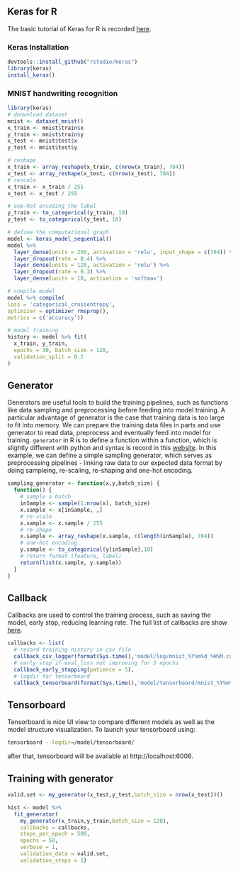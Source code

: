 
## Keras for R
The basic tutorial of Keras for R is recorded [here](https://keras.rstudio.com/index.html).

### Keras Installation

```r
devtools::install_github("rstudio/keras")
library(keras)
install_keras()
```

### MNIST handwriting recognition

```r
library(keras)
# donwnload dataset
mnist <- dataset_mnist()
x_train <- mnist$train$x
y_train <- mnist$train$y
x_test <- mnist$test$x
y_test <- mnist$test$y

# reshape
x_train <- array_reshape(x_train, c(nrow(x_train), 784))
x_test <- array_reshape(x_test, c(nrow(x_test), 784))
# rescale
x_train <- x_train / 255
x_test <- x_test / 255

# one-hot encoding the label
y_train <- to_categorical(y_train, 10)
y_test <- to_categorical(y_test, 10)

# define the computational graph
model <- keras_model_sequential() 
model %>% 
  layer_dense(units = 256, activation = 'relu', input_shape = c(784)) %>% 
  layer_dropout(rate = 0.4) %>% 
  layer_dense(units = 128, activation = 'relu') %>%
  layer_dropout(rate = 0.3) %>%
  layer_dense(units = 10, activation = 'softmax')

# compile model
model %>% compile(
loss = 'categorical_crossentropy',
optimizer = optimizer_rmsprop(),
metrics = c('accuracy'))

# model training
history <- model %>% fit(
  x_train, y_train, 
  epochs = 30, batch_size = 128, 
  validation_split = 0.2
)
```

## Generator
Generators are useful tools to build the training pipelines, such as functions like data sampling and preprocessing before feeding into model training.
A particular advantage of generator is the case that training data is too large to fit into memory. We can prepare the training data files in parts and use generator to read data, preprocess and eventually feed into model for training.
`generator` in R is to define a function within a function, which is slightly different with python and syntax is record in this [website](https://rstudio.github.io/reticulate/articles/introduction.html#generators). 
In this example, we can define a simple sampling generator, which serves as preprocessing pipelines - linking raw data to our expected data format by doing sampleing, re-scaling, re-shaping and one-hot encoding.
```r
sampling_generator <- function(x,y,batch_size) {
  function() {
  	# sample a batch
    inSample <- sample(1:nrow(x), batch_size)
    x.sample <- x[inSample, ,]
    # re-scale
    x.sample <- x.sample / 255
    # re-shape
    x.sample <- array_reshape(x.sample, c(length(inSample), 784))
    # one-hot encoding
    y.sample <- to_categorical(y[inSample],10)
    # return format (feature, label)
    return(list(x.sample, y.sample))
  }
}

```

## Callback
Callbacks are used to control the training process, such as saving the model, early stop, reducing learning rate. 
The full list of callbacks are show [here](https://keras.rstudio.com/articles/training_callbacks.html).
```r
callbacks <- list(
  # record training history in csv file
  callback_csv_logger(format(Sys.time(),'model/log/mnist_%Y%m%d_%H%M.csv')),
  # early stop if eval_loss not improving for 5 epochs
  callback_early_stopping(patience = 5),
  # logdir for tensorboard
  callback_tensorboard(format(Sys.time(),'model/tensorboard/mnist_%Y%m%d_%H%M')))
```

## Tensorboard
Tensorboard is nice UI view to compare different models as well as the model structure visualization.
To launch your tensorboard using:
```bash
tensorboard --logdir=/model/tensorboard/
```
after that, tensorboard will be available at http://localhost:6006.

## Training with generator

```r
valid.set <- my_generator(x_test,y_test,batch_size = nrow(x_test))()

hist <- model %>%
  fit_generator(
    my_generator(x_train,y_train,batch_size = 128),
    callbacks = callbacks,
    steps_per_epoch = 500,
    epochs = 50,
    verbose = 1,
    validation_data = valid.set,
    validation_steps = 1)
```